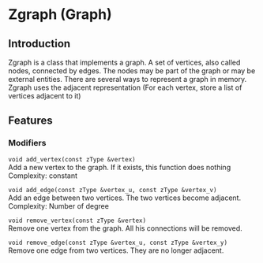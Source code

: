 # Zgraph (Graph)

## Introduction

Zgraph is a class that implements a graph. A set of vertices, also called nodes,
connected by edges. The nodes may be part of the graph or may be external entities.
There are several ways to represent a graph in memory. Zgraph uses the adjacent
representation (For each vertex, store a list of vertices adjacent to it)

## Features

### Modifiers

`void add_vertex(const zType &vertex)`  
Add a new vertex to the graph. If it exists, this function does nothing  
Complexity: constant

`void add_edge(const zType &vertex_u, const zType &vertex_v)`  
Add an edge between two vertices. The two vertices become adjacent.  
Complexity: Number of degree

`void remove_vertex(const zType &vertex)`  
Remove one vertex from the graph. All his connections will be removed.

`void remove_edge(const zType &vertex_u, const zType &vertex_y)`  
Remove one edge from two vertices. They are no longer adjacent.
